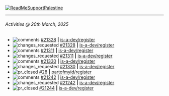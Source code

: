 [![ReadMeSupportPalestine](https://github.com/Safouene1/support-palestine-banner/blob/master/banner-support.svg)](https://github.com/Safouene1/support-palestine-banner)

---

<!--RECENT_ACTIVITY:last_update-->
###### Activities @ 20th March, 2025
<!--RECENT_ACTIVITY:last_update_end-->

<!--RECENT_ACTIVITY:start-->
- ![comments](https://cdn.jsdelivr.net/gh/Readme-Workflows/Readme-Icons@main/icons/octicons/Comment.svg) [#21328](https://github.com/is-a-dev/register/pull/21328#discussion_r2004354906) **|** [is-a-dev/register](https://github.com/is-a-dev/register)<br>
- ![changes_requested](https://cdn.jsdelivr.net/gh/Readme-Workflows/Readme-Icons@main/icons/octicons/RequestedChanges.svg) [#21328](https://github.com/is-a-dev/register/pull/21328#pullrequestreview-2700330765) **|** [is-a-dev/register](https://github.com/is-a-dev/register)<br>
- ![comments](https://cdn.jsdelivr.net/gh/Readme-Workflows/Readme-Icons@main/icons/octicons/Comment.svg) [#21311](https://github.com/is-a-dev/register/pull/21311#discussion_r2003695119) **|** [is-a-dev/register](https://github.com/is-a-dev/register)<br>
- ![changes_requested](https://cdn.jsdelivr.net/gh/Readme-Workflows/Readme-Icons@main/icons/octicons/RequestedChanges.svg) [#21311](https://github.com/is-a-dev/register/pull/21311#pullrequestreview-2699097604) **|** [is-a-dev/register](https://github.com/is-a-dev/register)<br>
- ![comments](https://cdn.jsdelivr.net/gh/Readme-Workflows/Readme-Icons@main/icons/octicons/Comment.svg) [#21330](https://github.com/is-a-dev/register/pull/21330#discussion_r2003685366) **|** [is-a-dev/register](https://github.com/is-a-dev/register)<br>
- ![changes_requested](https://cdn.jsdelivr.net/gh/Readme-Workflows/Readme-Icons@main/icons/octicons/RequestedChanges.svg) [#21330](https://github.com/is-a-dev/register/pull/21330#pullrequestreview-2699080025) **|** [is-a-dev/register](https://github.com/is-a-dev/register)<br>
- ![pr_closed](https://cdn.jsdelivr.net/gh/Readme-Workflows/Readme-Icons@main/icons/octicons/PullRequestClosed.svg) [#28](https://github.com/partofmyid/register/pull/28) **|** [partofmyid/register](https://github.com/partofmyid/register)<br>
- ![comments](https://cdn.jsdelivr.net/gh/Readme-Workflows/Readme-Icons@main/icons/octicons/Comment.svg) [#21242](https://github.com/is-a-dev/register/pull/21242#discussion_r1997880899) **|** [is-a-dev/register](https://github.com/is-a-dev/register)<br>
- ![changes_requested](https://cdn.jsdelivr.net/gh/Readme-Workflows/Readme-Icons@main/icons/octicons/RequestedChanges.svg) [#21242](https://github.com/is-a-dev/register/pull/21242#pullrequestreview-2689036590) **|** [is-a-dev/register](https://github.com/is-a-dev/register)<br>
- ![pr_closed](https://cdn.jsdelivr.net/gh/Readme-Workflows/Readme-Icons@main/icons/octicons/PullRequestClosed.svg) [#21244](https://github.com/is-a-dev/register/pull/21244) **|** [is-a-dev/register](https://github.com/is-a-dev/register)<br>
<!--RECENT_ACTIVITY:end-->
